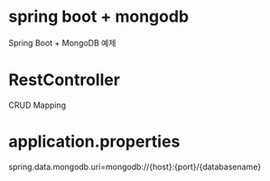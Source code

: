 
# spring boot + mongodb
Spring Boot + MongoDB 예제

# RestController
CRUD Mapping

# application.properties
spring.data.mongodb.uri=mongodb://{host}:{port}/{databasename}

